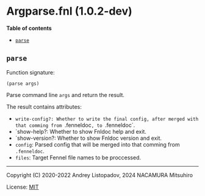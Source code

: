 # Argparse.fnl (1.0.2-dev)

**Table of contents**

- [`parse`](#parse)

## `parse`
Function signature:

```
(parse args)
```

Parse command line `args` and return the result.

The result contains attributes:

- `write-config?: Whether to write the final config, after merged with that comming
  from `.fenneldoc`, to `.fenneldoc`.
- `show-help?: Whether to show Fnldoc help and exit.
- `show-version?: Whether to show Fnldoc version and exit.
- `config`: Parsed config that will be merged into that comming from `.fenneldoc`.
- `files`: Target Fennel file names to be proccessed.


---

Copyright (C) 2020-2022 Andrey Listopadov, 2024 NACAMURA Mitsuhiro

License: [MIT](https://git.sr.ht/~m15a/fnldoc/tree/main/item/LICENSE)


<!-- Generated with Fnldoc 1.0.2-dev
     https://sr.ht/~m15a/fnldoc/ -->
